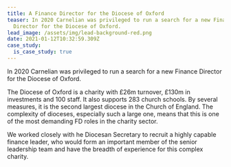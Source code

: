```yaml
---
title: A Finance Director for the Diocese of Oxford
teaser: In 2020 Carnelian was privileged to run a search for a new Finance
  Director for the Diocese of Oxford.
lead_image: /assets/img/lead-background-red.png
date: 2021-01-12T10:32:59.309Z
case_study:
  is_case_study: true
---
```

In 2020 Carnelian was privileged to run a search for a new Finance Director for the Diocese of Oxford.

The Diocese of Oxford is a charity with £26m turnover, £130m in investments and 100 staff. It also supports 283 church schools. By several measures, it is the second largest diocese in the Church of England. The complexity of dioceses, especially such a large one, means that this is one of the most demanding FD roles in the charity sector.

We worked closely with he Diocesan Secretary to recruit a highly capable finance leader, who would form an important member of the senior leadership team and have the breadth of experience for this complex charity.